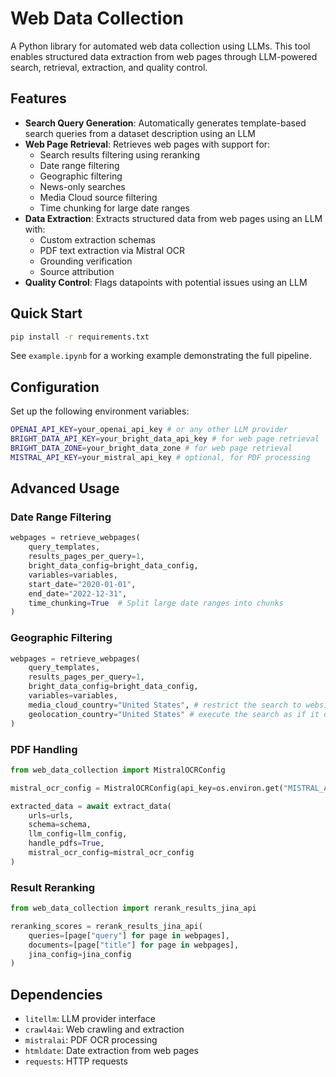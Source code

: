 # Web Data Collection

A Python library for automated web data collection using LLMs. This tool enables structured data extraction from web pages through LLM-powered search, retrieval, extraction, and quality control.

## Features

- **Search Query Generation**: Automatically generates template-based search queries from a dataset description using an LLM
- **Web Page Retrieval**: Retrieves web pages with support for:
  - Search results filtering using reranking
  - Date range filtering
  - Geographic filtering
  - News-only searches
  - Media Cloud source filtering
  - Time chunking for large date ranges
- **Data Extraction**: Extracts structured data from web pages using an LLM with:
  - Custom extraction schemas
  - PDF text extraction via Mistral OCR
  - Grounding verification
  - Source attribution
- **Quality Control**: Flags datapoints with potential issues using an LLM

## Quick Start

```bash
pip install -r requirements.txt
```

See `example.ipynb` for a working example demonstrating the full pipeline.

## Configuration

Set up the following environment variables:

```bash
OPENAI_API_KEY=your_openai_api_key # or any other LLM provider
BRIGHT_DATA_API_KEY=your_bright_data_api_key # for web page retrieval
BRIGHT_DATA_ZONE=your_bright_data_zone # for web page retrieval
MISTRAL_API_KEY=your_mistral_api_key # optional, for PDF processing
```


## Advanced Usage

### Date Range Filtering

```python
webpages = retrieve_webpages(
    query_templates,
    results_pages_per_query=1,
    bright_data_config=bright_data_config,
    variables=variables,
    start_date="2020-01-01",
    end_date="2022-12-31",
    time_chunking=True  # Split large date ranges into chunks
)
```

### Geographic Filtering

```python
webpages = retrieve_webpages(
    query_templates,
    results_pages_per_query=1,
    bright_data_config=bright_data_config,
    variables=variables,
    media_cloud_country="United States", # restrict the search to websites in the Media Cloud US collection
    geolocation_country="United States" # execute the search as if it originated from the US
)
```

### PDF Handling

```python
from web_data_collection import MistralOCRConfig

mistral_ocr_config = MistralOCRConfig(api_key=os.environ.get("MISTRAL_API_KEY"))

extracted_data = await extract_data(
    urls=urls,
    schema=schema,
    llm_config=llm_config,
    handle_pdfs=True,
    mistral_ocr_config=mistral_ocr_config
)
```

### Result Reranking

```python
from web_data_collection import rerank_results_jina_api

reranking_scores = rerank_results_jina_api(
    queries=[page["query"] for page in webpages],
    documents=[page["title"] for page in webpages],
    jina_config=jina_config
)
```

## Dependencies

- `litellm`: LLM provider interface
- `crawl4ai`: Web crawling and extraction
- `mistralai`: PDF OCR processing
- `htmldate`: Date extraction from web pages
- `requests`: HTTP requests
